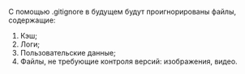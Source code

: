 С помощью .gitignore в будущем будут проигнорированы файлы, содержащие:
1. Кэш;
2. Логи;
3. Пользовательские данные;
4. Файлы, не требующие контроля версий: изображения, видео.
